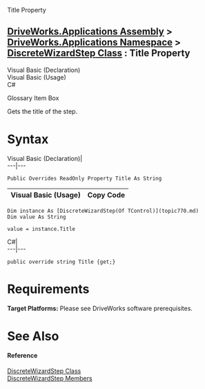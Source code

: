 Title Property   
  
[DriveWorks.Applications Assembly](topic13.md) > [DriveWorks.Applications Namespace](topic16.md) > [DiscreteWizardStep<TControl> Class](topic770.md) : Title Property  
---  
  
Visual Basic (Declaration)    
Visual Basic (Usage)    
C# 

Glossary Item Box

Gets the title of the step. 

# Syntax

Visual Basic (Declaration)|   
---|---  
      
    
    Public Overrides ReadOnly Property Title As String  
  
Visual Basic (Usage)| Copy Code  
---|---  
      
    
    Dim instance As [DiscreteWizardStep(Of TControl)](topic770.md)
    Dim value As String
     
    value = instance.Title  
  
C#|   
---|---  
      
    
    public override string Title {get;}  
  
# Requirements

**Target Platforms:** Please see DriveWorks software prerequisites.

# See Also

#### Reference

[DiscreteWizardStep<TControl> Class](topic770.md)   
[DiscreteWizardStep<TControl> Members](topic771.md)


